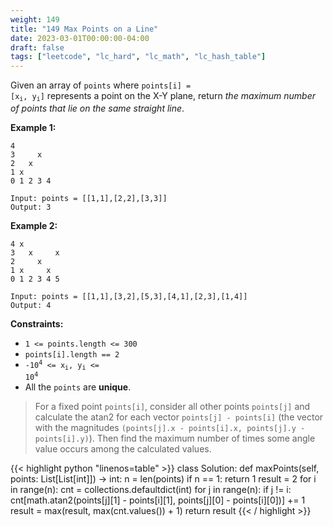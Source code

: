 ```yaml
---
weight: 149
title: "149 Max Points on a Line"
date: 2023-03-01T00:00:00-04:00
draft: false
tags: ["leetcode", "lc_hard", "lc_math", "lc_hash_table"]
---
```


Given an array of `points` where <code>points[i] = [x<sub>i</sub>, y<sub>i</sub>]</code> represents a point on the X-Y plane, return *the maximum number of points that lie on the same straight line*.


**Example 1:**
```
4
3     x
2   x
1 x
0 1 2 3 4 

Input: points = [[1,1],[2,2],[3,3]]
Output: 3
```
**Example 2:**
```
4 x
3   x     x
2     x
1 x     x
0 1 2 3 4 5

Input: points = [[1,1],[3,2],[5,3],[4,1],[2,3],[1,4]]
Output: 4
```

**Constraints:**
- `1 <= points.length <= 300`
- `points[i].length == 2`
- <code>-10<sup>4</sup> <= x<sub>i</sub>, y<sub>i</sub> <= 10<sup>4</sup></code>
- All the `points` are **unique**.

> For a fixed point `points[i]`, consider all other points `points[j]` and calculate the atan2 for each vector `points[j] - points[i]` (the vector with the magnitudes `(points[j].x - points[i].x, points[j].y - points[i].y)`). Then find the maximum number of times some angle value occurs among the calculated values.

<div class="tabs"></div>
<div class="tab-content">
<div id="python" class="lang">
{{< highlight python "linenos=table" >}}
class Solution:
    def maxPoints(self, points: List[List[int]]) -> int:
        n = len(points)
        if n == 1:
            return 1
        result = 2
        for i in range(n):
            cnt = collections.defaultdict(int)
            for j in range(n):
                if j != i:
                    cnt[math.atan2(points[j][1] - points[i][1],
                                   points[j][0] - points[i][0])] += 1
            result = max(result, max(cnt.values()) + 1)
        return result
{{< / highlight >}}
</div>
</div>
